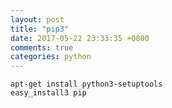 ```yaml
---
layout: post
title: "pip3"
date: 2017-05-22 23:33:35 +0800
comments: true
categories: python
---
```


`apt-get install python3-setuptools`  
`easy_install3 pip`